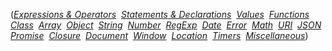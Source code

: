 (*[Expressions & Operators](Expressions.md)&nbsp;
[Statements & Declarations](Statements.md)&nbsp;
[Values](Values.md)&nbsp;
[Functions](Functions.md)&nbsp;
[Class](Class.md)&nbsp;
[Array](Array.md)&nbsp;
[Object](Object.md)&nbsp;
[String](String.md)&nbsp;
[Number](Number.md)&nbsp;
[RegExp](RegExp.md)&nbsp;
[Date](Date.md)&nbsp;
[Error](Error.md)&nbsp;
[Math](Math.md)&nbsp;
[URI](URI.md)&nbsp;
[JSON](JSON.md)&nbsp;
[Promise](Promise.md)&nbsp;
[Closure](Closure.md)&nbsp;
[Document](Document.md)&nbsp;
[Window](Window.md)&nbsp;
[Location](Location.md)&nbsp;
[Timers](Timers.md)&nbsp;
[Miscellaneous](Miscellaneous.md)*)

